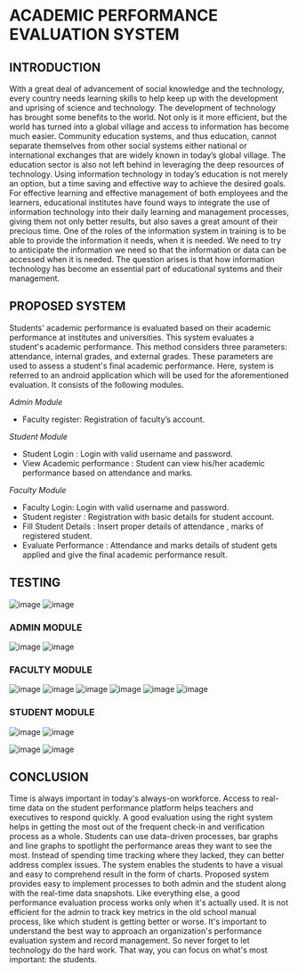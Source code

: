 # ACADEMIC PERFORMANCE EVALUATION SYSTEM

## INTRODUCTION
With a great deal of advancement of social knowledge and the technology, every country needs  learning skills to help keep up with the development and uprising of science and technology. The development of technology has brought some benefits to the world. Not only is it more efficient, but the world has turned into a global village and access to information has become much easier. Community education systems, and thus education, cannot separate themselves from other social systems either national or international exchanges that are widely known in today’s global village.
The education sector is also not left behind in leveraging the deep resources of technology. Using information technology in today’s education is not merely an option, but a time saving and effective way to achieve the desired goals. For effective learning and effective management of both employees and the learners, educational institutes have found ways to integrate the use of information technology into their daily learning and management processes, giving them not only better results, but also saves a great amount of their precious time. One of the roles of the information system in training is to be able to provide the information it needs, when it is needed. We need to try to anticipate the information we need so that the information or data can be accessed when it is needed. The question arises is that how information technology has become an essential part of educational systems and their management.

## PROPOSED SYSTEM
Students' academic performance is evaluated based on their academic performance at institutes and universities. This system evaluates a student's academic performance. This method considers three parameters: attendance, internal grades, and external grades. These parameters are used to assess a student's final academic performance. Here, system is referred to an android application which will be used for the aforementioned evaluation. It consists of the following modules.

*Admin Module*
- Faculty register: Registration of faculty’s account.

*Student Module*
- Student Login : Login with valid username and password.
- View Academic performance : Student can view his/her academic performance based on attendance and marks.

*Faculty Module*
- Faculty Login: Login with valid username and password.
- Student register : Registration with basic details for student account.
- Fill Student Details : Insert proper details of attendance , marks of registered student.
- Evaluate Performance : Attendance and marks details of student gets applied and give the final academic performance result.

## TESTING
![image](https://github.com/ChelseaChauhan/AcademicPerformanceEvaluation/assets/122624945/4acea8c5-4b48-4d1b-b306-002e6b2d896b) ![image](https://github.com/ChelseaChauhan/AcademicPerformanceEvaluation/assets/122624945/865c40e3-9e0d-47fe-a03d-1f1f3ce53b56) 

### ADMIN MODULE
![image](https://github.com/ChelseaChauhan/AcademicPerformanceEvaluation/assets/122624945/c1776bb8-b67c-47db-9639-97950a6b7463) ![image](https://github.com/ChelseaChauhan/AcademicPerformanceEvaluation/assets/122624945/0e82c61f-fbaa-4edf-98fb-81820cce5f08)

### FACULTY MODULE 
![image](https://github.com/ChelseaChauhan/AcademicPerformanceEvaluation/assets/122624945/378c4c46-c57a-4b7f-9420-b63922f77e52) ![image](https://github.com/ChelseaChauhan/AcademicPerformanceEvaluation/assets/122624945/8a7c4cdf-61aa-4ceb-8fa4-8185a63ccbeb) ![image](https://github.com/ChelseaChauhan/AcademicPerformanceEvaluation/assets/122624945/8e502adf-3338-41f0-b997-c90f1446e410)
![image](https://github.com/ChelseaChauhan/AcademicPerformanceEvaluation/assets/122624945/f9beb1a4-ff7e-4715-9048-45044604d5f8) ![image](https://github.com/ChelseaChauhan/AcademicPerformanceEvaluation/assets/122624945/4c14af05-631c-49c5-83ac-e35211b57f7e) ![image](https://github.com/ChelseaChauhan/AcademicPerformanceEvaluation/assets/122624945/b30f4c7c-3b33-42ac-b853-a13397c17d1e)

### STUDENT MODULE
![image](https://github.com/ChelseaChauhan/AcademicPerformanceEvaluation/assets/122624945/3bb49d52-168f-4b4a-bf99-2e1689411423) ![image](https://github.com/ChelseaChauhan/AcademicPerformanceEvaluation/assets/122624945/89f1dff4-efcb-48d6-8b00-43e7f89621f6) 

![image](https://github.com/ChelseaChauhan/AcademicPerformanceEvaluation/assets/122624945/dcc184a4-52f6-4986-887d-409a651674a8) ![image](https://github.com/ChelseaChauhan/AcademicPerformanceEvaluation/assets/122624945/a2cc8888-7ec8-448f-ad11-a0838f30e60a)

## CONCLUSION
Time is always important in today's always-on workforce. Access to real-time data on the student performance platform helps teachers and executives to respond quickly. A good evaluation using the right system helps in getting the most out of the frequent check-in and verification process as a whole. Students can use data-driven processes, bar graphs and line graphs to spotlight the performance areas they want to see the most. Instead of spending time tracking where they lacked, they can better address complex issues. 
The system enables the students to have a visual and easy to comprehend result in the form of charts. Proposed system provides easy to implement processes to both admin and the student along with the real-time data snapshots. Like everything else, a good performance evaluation process works only when it's actually used. It is not efficient for the admin to track key metrics in the old school manual process, like which student is getting better or worse.
It's important to understand the best way to approach an organization's performance evaluation system and record management. So never forget to let technology do the hard work. That way, you can focus on what's most important: the students.
